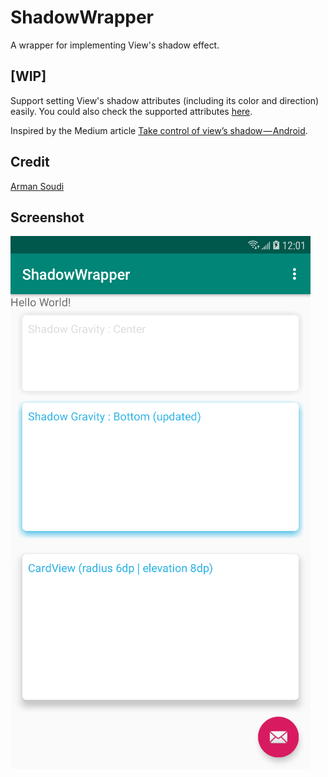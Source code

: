 # ShadowWrapper

A wrapper for implementing View's shadow effect.

## [WIP]
Support setting View's shadow attributes (including its color and direction) easily. You could also check the supported attributes [here](https://github.com/rayworks/ShadowWrapper/blob/master/shadowlib/src/main/java/com/rayworks/shadowlib/RoundLinerLayoutNormal.kt#L98).

Inspired by the Medium article [Take control of view’s shadow — Android](https://medium.com/@ArmanSo/take-control-of-views-shadow-android-c6b35ba573e9).

## Credit
[Arman Soudi](https://twitter.com/ArmanSo)

## Screenshot
![demo](./images/screenshot.png)